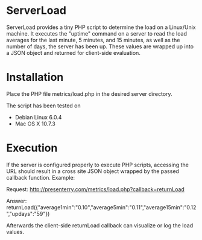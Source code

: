 ServerLoad
==========

ServerLoad provides a tiny PHP script to determine the load on a Linux/Unix
machine. It executes the "uptime" command on a server to read the load 
averages for the last minute, 5 minutes, and 15 minutes, as well as the
number of days, the server has been up. These values are wrapped up into a
JSON object and returned for client-side evaluation.

Installation
============

Place the PHP file metrics/load.php in the desired server directory.

The script has been tested on
- Debian Linux 6.0.4
- Mac OS X 10.7.3

Execution
=========

If the server is configured properly to execute PHP scripts, accessing the 
URL should result in a cross site JSON object wrapped by the passed callback
function. Example:

Request: 
http://presenterry.com/metrics/load.php?callback=returnLoad

Answer:
returnLoad({"average1min":"0.10","average5min":"0.11","average15min":"0.12","updays":"59"})

Afterwards the client-side returnLoad callback can visualize or log the
load values.
